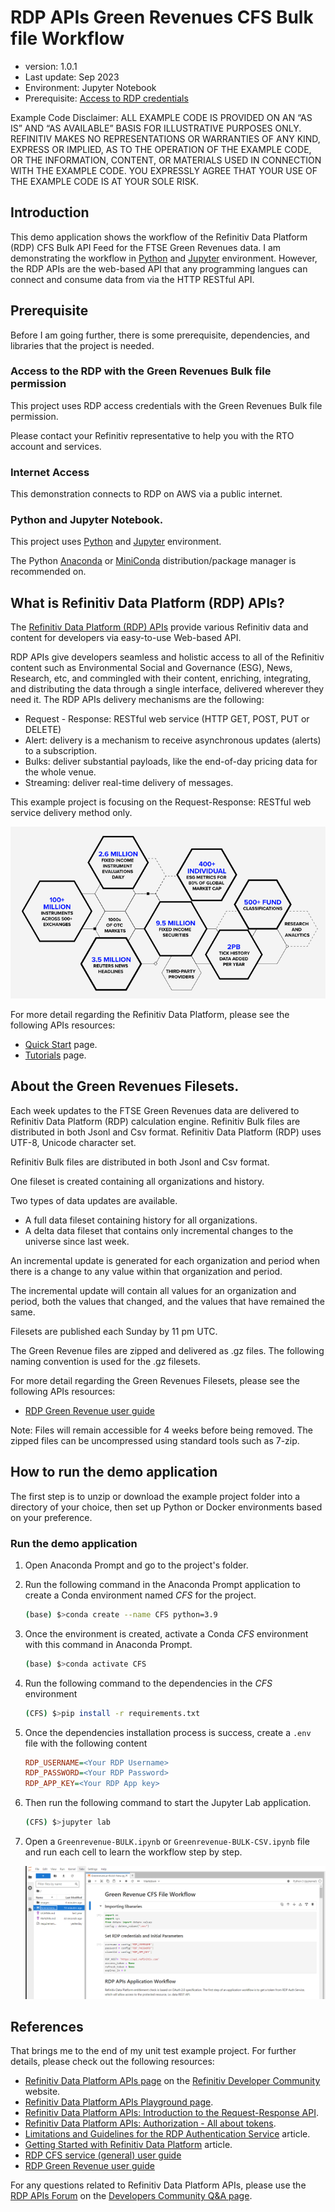 # RDP APIs Green Revenues CFS Bulk file Workflow
- version: 1.0.1
- Last update: Sep 2023
- Environment: Jupyter Notebook
- Prerequisite: [Access to RDP credentials](#prerequisite)

Example Code Disclaimer:
ALL EXAMPLE CODE IS PROVIDED ON AN “AS IS” AND “AS AVAILABLE” BASIS FOR ILLUSTRATIVE PURPOSES ONLY. REFINITIV MAKES NO REPRESENTATIONS OR WARRANTIES OF ANY KIND, EXPRESS OR IMPLIED, AS TO THE OPERATION OF THE EXAMPLE CODE, OR THE INFORMATION, CONTENT, OR MATERIALS USED IN CONNECTION WITH THE EXAMPLE CODE. YOU EXPRESSLY AGREE THAT YOUR USE OF THE EXAMPLE CODE IS AT YOUR SOLE RISK.

## <a id="intro"></a>Introduction

This demo application shows the workflow of the Refinitiv Data Platform (RDP) CFS Bulk API Feed for the FTSE Green Revenues data. I am demonstrating the workflow in [Python](https://www.python.org/) and [Jupyter](https://jupyter.org/) environment. However, the RDP APIs are the web-based API that any programming langues can connect and consume data from via the HTTP RESTful API. 

## <a id="prerequisite"></a>Prerequisite

Before I am going further, there is some prerequisite, dependencies, and libraries that the project is needed.

### Access to the RDP with the Green Revenues Bulk file permission

This project uses RDP access credentials with the Green Revenues Bulk file permission.

Please contact your Refinitiv representative to help you with the RTO account and services.

### Internet Access

This demonstration connects to RDP on AWS via a public internet.

### Python and Jupyter Notebook.

This project uses [Python](https://www.python.org/) and [Jupyter](https://jupyter.org/) environment.

The Python [Anaconda](https://www.anaconda.com/distribution/) or [MiniConda](https://docs.conda.io/en/latest/miniconda.html) distribution/package manager is recommended on.

## <a id="whatis_rdp"></a>What is Refinitiv Data Platform (RDP) APIs?

The [Refinitiv Data Platform (RDP) APIs](https://developers.refinitiv.com/en/api-catalog/refinitiv-data-platform/refinitiv-data-platform-apis) provide various Refinitiv data and content for developers via easy-to-use Web-based API.

RDP APIs give developers seamless and holistic access to all of the Refinitiv content such as Environmental Social and Governance (ESG), News, Research, etc, and commingled with their content, enriching, integrating, and distributing the data through a single interface, delivered wherever they need it.  The RDP APIs delivery mechanisms are the following:
* Request - Response: RESTful web service (HTTP GET, POST, PUT or DELETE) 
* Alert: delivery is a mechanism to receive asynchronous updates (alerts) to a subscription. 
* Bulks:  deliver substantial payloads, like the end-of-day pricing data for the whole venue. 
* Streaming: deliver real-time delivery of messages.

This example project is focusing on the Request-Response: RESTful web service delivery method only.  

![figure-1](images/01_rdp.png "Refinitiv Data Platform content set")

For more detail regarding the Refinitiv Data Platform, please see the following APIs resources: 
- [Quick Start](https://developers.refinitiv.com/en/api-catalog/refinitiv-data-platform/refinitiv-data-platform-apis/quick-start) page.
- [Tutorials](https://developers.refinitiv.com/en/api-catalog/refinitiv-data-platform/refinitiv-data-platform-apis/tutorials) page.

## <a id="whatis_rdp"></a>About the Green Revenues Filesets.

Each week updates to the FTSE Green Revenues data are delivered to Refinitiv Data Platform (RDP) calculation engine. Refinitiv Bulk files are distributed in both Jsonl and Csv format. Refinitiv Data Platform (RDP) uses UTF-8, Unicode character  set. 

Refinitiv Bulk files are distributed in both Jsonl and Csv format. 

One fileset is created containing all organizations and history. 

Two types of data updates are available. 
* A full data fileset containing history for all organizations. 
* A delta data fileset that contains only incremental changes to the universe since last week. 

An incremental update is generated for each organization and period when there is a change to any value within that organization and period. 

The incremental update will contain all values for an organization and period, both the values that changed, and the values that  have remained the same. 

Filesets are published each Sunday by 11 pm UTC. 

The Green Revenue files are zipped and delivered as .gz files. The following naming convention is used for the .gz filesets.

For more detail regarding the Green Revenues Filesets, please see the following APIs resources: 
- [RDP Green Revenue user guide](https://developers.refinitiv.com/en/api-catalog/refinitiv-data-platform/refinitiv-data-platform-apis/documentation#green-revenues-user-guide)

Note: Files will remain accessible for 4 weeks before being removed. The zipped files can be uncompressed using standard tools such as 7-zip.


## <a id="how_to_run"></a>How to run the demo application

The first step is to unzip or download the example project folder into a directory of your choice, then set up Python or Docker environments based on your preference.

### <a id="python_example_run"></a>Run the demo application

1. Open Anaconda Prompt and go to the project's folder.
2. Run the following command in the Anaconda Prompt application to create a Conda environment named *CFS* for the project.
    ``` bash
    (base) $>conda create --name CFS python=3.9
    ```
3. Once the environment is created, activate a Conda *CFS* environment with this command in Anaconda Prompt.
    ``` bash
    (base) $>conda activate CFS
    ```
4. Run the following command to the dependencies in the *CFS* environment 
    ``` bash
    (CFS) $>pip install -r requirements.txt
    ```
5. Once the dependencies installation process is success, create a ```.env``` file with the following content
    ``` INI
    RDP_USERNAME=<Your RDP Username>
    RDP_PASSWORD=<Your RDP Password>
    RDP_APP_KEY=<Your RDP App key>
    ```
5. Then run the following command to start the Jupyter Lab application.
    ``` bash
    (CFS) $>jupyter lab
    ```
6. Open a ```Greenrevenue-BULK.ipynb``` or ```Greenrevenue-BULK-CSV.ipynb``` file and run each cell to learn the workflow step by step.

    ![figure-1](images/02_green_revenue_notebook.png "Greenrevenue-BULK.ipynb notebook file")

## <a id="references"></a>References

That brings me to the end of my unit test example project. For further details, please check out the following resources:
* [Refinitiv Data Platform APIs page](https://developers.refinitiv.com/en/api-catalog/refinitiv-data-platform/refinitiv-data-platform-apis) on the [Refinitiv Developer Community](https://developers.refinitiv.com/) website.
* [Refinitiv Data Platform APIs Playground page](https://api.refinitiv.com).
* [Refinitiv Data Platform APIs: Introduction to the Request-Response API](https://developers.refinitiv.com/en/api-catalog/refinitiv-data-platform/refinitiv-data-platform-apis/tutorials#introduction-to-the-request-response-api).
* [Refinitiv Data Platform APIs: Authorization - All about tokens](https://developers.refinitiv.com/en/api-catalog/refinitiv-data-platform/refinitiv-data-platform-apis/tutorials#authorization-all-about-tokens).
* [Limitations and Guidelines for the RDP Authentication Service](https://developers.refinitiv.com/en/article-catalog/article/limitations-and-guidelines-for-the-rdp-authentication-service) article.
* [Getting Started with Refinitiv Data Platform](https://developers.refinitiv.com/en/article-catalog/article/getting-start-with-refinitiv-data-platform) article.
* [RDP CFS service (general) user guide](https://developers.refinitiv.com/en/api-catalog/refinitiv-data-platform/refinitiv-data-platform-apis/documentation#cfs-api-user-guide)
* [RDP Green Revenue user guide](https://developers.refinitiv.com/en/api-catalog/refinitiv-data-platform/refinitiv-data-platform-apis/documentation#green-revenues-user-guide)

For any questions related to Refinitiv Data Platform APIs, please use the [RDP APIs Forum](https://community.developers.refinitiv.com/spaces/231/index.html) on the [Developers Community Q&A page](https://community.developers.refinitiv.com/).